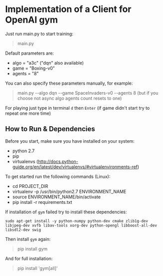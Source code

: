 # Implementation of a Client for OpenAI gym
 
 Just run main.py to start training:
 > main.py
 
 Default parameters are:
 - algo = "a3c" ("dqn" also available)
 - game = "Boxing-v0"
 - agents = "8"
 
 You can also specify these parameters manually, for example:
 
 > main.py --algo dqn --game SpaceInvaders-v0 --agents 8
 (but if you choose not async algo agents count resets to one)
 
 For playing just type in terminal `d` then `Enter`
 (if game didn't start try to repeat one more time)
 
## How to Run & Dependencies

Before you start, make sure you have installed on your system:

- python 2.7
- pip
- virtualenvs (http://docs.python-guide.org/en/latest/dev/virtualenvs/#virtualenvironments-ref)

To get started run the following commands (Linux):

- cd PROJECT_DIR
- virtualenv -p /usr/bin/python2.7 ENVIRONMENT_NAME
- source ENVIRONMENT_NAME/bin/activate
- pip install -r requirements.txt

If installation of `gym` failed try to install these dependencies:

`sudo apt-get install -y python-numpy python-dev cmake zlib1g-dev libjpeg-dev xvfb libav-tools xorg-dev python-opengl libboost-all-dev libsdl2-dev swig`

Then install `gym` again:

 > pip install gym

And for full installation:

 > pip install 'gym[all]'